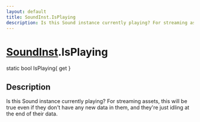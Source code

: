```yaml
---
layout: default
title: SoundInst.IsPlaying
description: Is this Sound instance currently playing? For streaming assets, this will be true even if they don't have any new data in them, and they're just idling at the end of their data.
---
```

# [SoundInst]({{site.url}}/Pages/Reference/SoundInst.html).IsPlaying

<div class='signature' markdown='1'>
static bool IsPlaying{ get }
</div>

## Description
Is this Sound instance currently playing? For streaming
assets, this will be true even if they don't have any new data
in them, and they're just idling at the end of their data.

